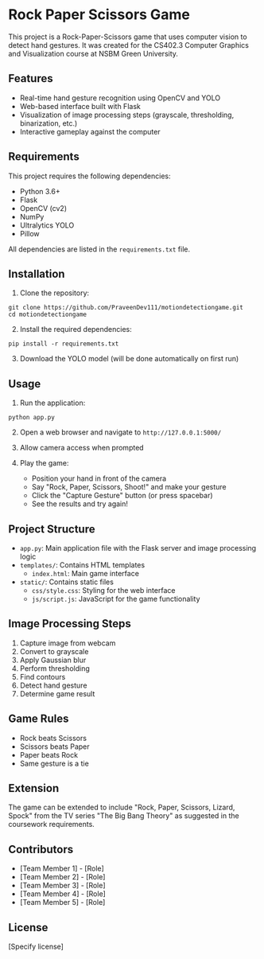 # Rock Paper Scissors Game

This project is a Rock-Paper-Scissors game that uses computer vision to detect hand gestures. It was created for the CS402.3 Computer Graphics and Visualization course at NSBM Green University.

## Features

- Real-time hand gesture recognition using OpenCV and YOLO
- Web-based interface built with Flask
- Visualization of image processing steps (grayscale, thresholding, binarization, etc.)
- Interactive gameplay against the computer

## Requirements

This project requires the following dependencies:
- Python 3.6+
- Flask
- OpenCV (cv2)
- NumPy
- Ultralytics YOLO
- Pillow

All dependencies are listed in the `requirements.txt` file.

## Installation

1. Clone the repository:
```
git clone https://github.com/PraveenDev111/motiondetectiongame.git
cd motiondetectiongame
```

2. Install the required dependencies:
```
pip install -r requirements.txt
```

3. Download the YOLO model (will be done automatically on first run)

## Usage

1. Run the application:
```
python app.py
```

2. Open a web browser and navigate to `http://127.0.0.1:5000/`

3. Allow camera access when prompted

4. Play the game:
   - Position your hand in front of the camera
   - Say "Rock, Paper, Scissors, Shoot!" and make your gesture
   - Click the "Capture Gesture" button (or press spacebar)
   - See the results and try again!

## Project Structure

- `app.py`: Main application file with the Flask server and image processing logic
- `templates/`: Contains HTML templates
  - `index.html`: Main game interface
- `static/`: Contains static files
  - `css/style.css`: Styling for the web interface
  - `js/script.js`: JavaScript for the game functionality

## Image Processing Steps

1. Capture image from webcam
2. Convert to grayscale
3. Apply Gaussian blur
4. Perform thresholding
5. Find contours
6. Detect hand gesture
7. Determine game result

## Game Rules

- Rock beats Scissors
- Scissors beats Paper
- Paper beats Rock
- Same gesture is a tie

## Extension

The game can be extended to include "Rock, Paper, Scissors, Lizard, Spock" from the TV series "The Big Bang Theory" as suggested in the coursework requirements.

## Contributors

- [Team Member 1] - [Role]
- [Team Member 2] - [Role]
- [Team Member 3] - [Role]
- [Team Member 4] - [Role]
- [Team Member 5] - [Role]

## License

[Specify license]
